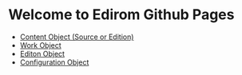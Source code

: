 # Welcome to Edirom Github Pages

* [Content Object (Source or Edition)](content-object.md)
* [Work Object](work-object.md)
* [Editon Object](edition-object.md)
* [Configuration Object](config-object.md)
